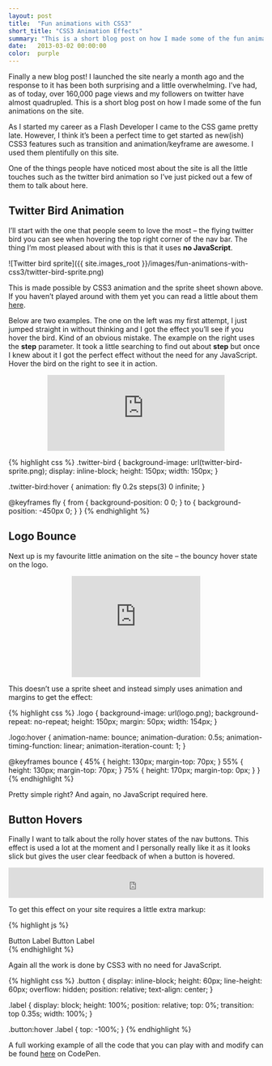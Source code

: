 ```yaml
---
layout: post
title:  "Fun animations with CSS3"
short_title: "CSS3 Animation Effects"
summary: "This is a short blog post on how I made some of the fun animations on this site"
date:   2013-03-02 00:00:00
color:  purple
---
```


Finally a new blog post! I launched the site nearly a month ago and the response to it has been both surprising and a little overwhelming. I’ve had, as of today, over 160,000 page views and my followers on twitter have almost quadrupled. This is a short blog post on how I made some of the fun animations on the site.

As I started my career as a Flash Developer I came to the CSS game pretty late. However, I think it’s been a perfect time to get started as new(ish) CSS3 features such as transition and animation/keyframe are awesome. I used them plentifully on this site.

One of the things people have noticed most about the site is all the little touches such as the twitter bird animation so I’ve just picked out a few of them to talk about here.

## Twitter Bird Animation

I’ll start with the one that people seem to love the most – the flying twitter bird you can see when hovering the top right corner of the nav bar. The thing I’m most pleased about with this is that it uses **no JavaScript**.

![Twitter bird sprite]({{ site.images_root }}/images/fun-animations-with-css3/twitter-bird-sprite.png)

This is made possible by CSS3 animation and the sprite sheet shown above. If you haven’t played around with them yet you can read a little about them [here](http://www.w3schools.com/css3/css3_animations.asp).

Below are two examples. The one on the left was my first attempt, I just jumped straight in without thinking and I got the effect you’ll see if you hover the bird. Kind of an obvious mistake. The example on the right uses the **step** parameter. It took a little searching to find out about **step** but once I knew about it I got the perfect effect without the need for any JavaScript. Hover the bird on the right to see it in action.

<div style="margin: 0 auto; max-width: 350px; height: 150px; overflow: hidden;">
	<iframe style="border: none; display: inline-block; float: left;" name="twitter-bird" src="http://www.minimalmonkey.com/lab/css3-animations/twitter.html" width="380px" height="150px" frameborder="0" scrolling="auto" name="twitter-bird"></iframe>
</div>

{% highlight css %}
.twitter-bird {
    background-image: url(twitter-bird-sprite.png);
    display: inline-block;
    height: 150px;
    width: 150px;
}

.twitter-bird:hover {
    animation: fly 0.2s steps(3) 0 infinite;
}

@keyframes fly {
    from { background-position: 0 0; }
    to { background-position: -450px 0; }
}
{% endhighlight %}

## Logo Bounce

Next up is my favourite little animation on the site – the bouncy hover state on the logo.

<div style="margin: 0 auto; max-width: 254px; height: 200px; overflow: hidden;">
	<iframe style="overflow: hidden; border: none; display: inline-block; float: left;" name="logo" src="http://www.minimalmonkey.com/lab/css3-animations/logo.html" width="254px" height="200px" frameborder="0" scrolling="auto" name="logo"></iframe>
</div>

This doesn’t use a sprite sheet and instead simply uses animation and margins to get the effect:

{% highlight css %}
.logo {
    background-image: url(logo.png);
    background-repeat: no-repeat;
    height: 150px;
    margin: 50px;
    width: 154px;
}

.logo:hover {
    animation-name: bounce;
    animation-duration: 0.5s;
    animation-timing-function: linear;
    animation-iteration-count: 1;
}

@keyframes bounce {
    45% {
        height: 130px;
        margin-top: 70px;
    }
    55% {
        height: 130px;
        margin-top: 70px;
    }
    75% {
        height: 170px;
        margin-top: 0px;
    }
}
{% endhighlight %}

Pretty simple right? And again, no JavaScript required here.

## Button Hovers

Finally I want to talk about the rolly hover states of the nav buttons. This effect is used a lot at the moment and I personally really like it as it looks slick but gives the user clear feedback of when a button is hovered.

<div style="margin: 0 auto; width: 100%; height: 60px; overflow: hidden;">
	<iframe style="overflow: hidden; border: none; display: inline-block; float: left;" name="button" src="http://www.minimalmonkey.com/lab/css3-animations/button.html" width="100%" height="60px" frameborder="0" scrolling="auto" name="button"></iframe>
</div>

To get this effect on your site requires a little extra markup:

{% highlight js %}
<div class="button">
    <span class="label">Button Label</span>
    <span class="label">Button Label</span>
</div>
{% endhighlight %}

Again all the work is done by CSS3 with no need for JavaScript.

{% highlight css %}
.button {
    display: inline-block;
    height: 60px;
    line-height: 60px;
    overflow: hidden;
    position: relative;
    text-align: center;
}

.label {
    display: block;
    height: 100%;
    position: relative;
    top: 0%;
    transition: top 0.35s;
    width: 100%;
}

.button:hover .label {
    top: -100%;
}
{% endhighlight %}

A full working example of all the code that you can play with and modify can be found [here](http://codepen.io/minimalmonkey/pen/AHxys) on CodePen.
